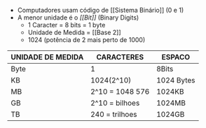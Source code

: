 - Computadores usam código de [[Sistema Binário]] (0 e 1)
- A menor unidade é o *[[Bit]]* (Binary Digits)
	- 1 Caracter = 8 bits = 1 byte
	- Unidade de Medida = [[Base 2]]
	- 1024 (potência de 2 mais perto de 1000)


| UNIDADE DE MEDIDA | CARACTERES      | ESPACO     |
| ----------------- | --------------- | ---------- |
| Byte              | 1               | 8Bits      |
| KB                | 1024(2^10)      | 1024 Bytes |
| MB                | 2^10 = 1048 576 | 1024KB     |
| GB                | 2^10 = bilhoes  | 1024MB     |
| TB                | 240 = trilhoes  | 1024GB     |
